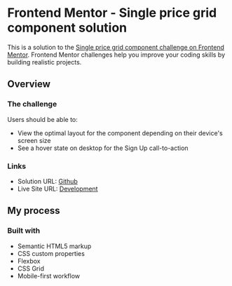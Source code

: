 # Frontend Mentor - Single price grid component solution

This is a solution to the [Single price grid component challenge on Frontend Mentor](https://www.frontendmentor.io/challenges/single-price-grid-component-5ce41129d0ff452fec5abbbc). Frontend Mentor challenges help you improve your coding skills by building realistic projects.

## Overview

### The challenge

Users should be able to:

- View the optimal layout for the component depending on their device's screen size
- See a hover state on desktop for the Sign Up call-to-action

### Links

- Solution URL: [Github](https://github.com/kevencb/single-price/)
- Live Site URL: [Development](https://kevencb.github.io/single-price/)

## My process

### Built with

- Semantic HTML5 markup
- CSS custom properties
- Flexbox
- CSS Grid
- Mobile-first workflow

